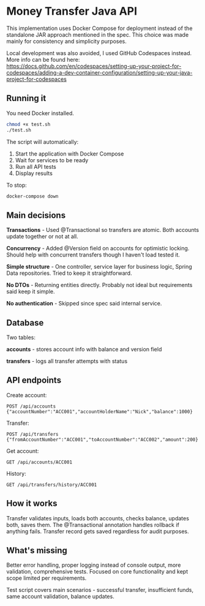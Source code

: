 # Money Transfer Java API

This implementation uses Docker Compose for deployment instead of the standalone JAR approach mentioned in the spec. This choice was made mainly for consistency and simplicity purposes.

Local development was also avoided, I used GitHub Codespaces instead. More info can be found here:
https://docs.github.com/en/codespaces/setting-up-your-project-for-codespaces/adding-a-dev-container-configuration/setting-up-your-java-project-for-codespaces

## Running it

You need Docker installed.

```bash
chmod +x test.sh
./test.sh
```

The script will automatically:
1. Start the application with Docker Compose
2. Wait for services to be ready
3. Run all API tests
4. Display results

To stop:
```bash
docker-compose down
```

## Main decisions

**Transactions** - Used @Transactional so transfers are atomic. Both accounts update together or not at all.

**Concurrency** - Added @Version field on accounts for optimistic locking. Should help with concurrent transfers though I haven't load tested it.

**Simple structure** - One controller, service layer for business logic, Spring Data repositories. Tried to keep it straightforward.

**No DTOs** - Returning entities directly. Probably not ideal but requirements said keep it simple.

**No authentication** - Skipped since spec said internal service.

## Database

Two tables:

**accounts** - stores account info with balance and version field

**transfers** - logs all transfer attempts with status

## API endpoints

Create account:
```
POST /api/accounts
{"accountNumber":"ACC001","accountHolderName":"Nick","balance":1000}
```

Transfer:
```
POST /api/transfers
{"fromAccountNumber":"ACC001","toAccountNumber":"ACC002","amount":200}
```

Get account:
```
GET /api/accounts/ACC001
```

History:
```
GET /api/transfers/history/ACC001
```

## How it works

Transfer validates inputs, loads both accounts, checks balance, updates both, saves them. The @Transactional annotation handles rollback if anything fails. Transfer record gets saved regardless for audit purposes.

## What's missing

Better error handling, proper logging instead of console output, more validation, comprehensive tests. Focused on core functionality and kept scope limited per requirements.

Test script covers main scenarios - successful transfer, insufficient funds, same account validation, balance updates.